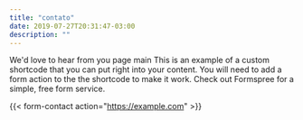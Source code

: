 ```yaml
---
title: "contato"
date: 2019-07-27T20:31:47-03:00
description: ""
---
```

We'd love to hear from you
page
main
This is an example of a custom shortcode that you can put right into your content. You will need to add a form action to the the shortcode to make it work. Check out Formspree for a simple, free form service.

{{< form-contact action="https://example.com" >}}